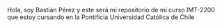 Hola, soy Bastián Pérez y este será mi repositorio de mi curso IMT-2200 que estoy cursando en la Pontificia Universidad Católica de Chile
